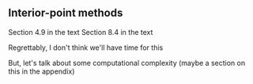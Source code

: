 ## Interior-point methods

Section 4.9 in the text
Section 8.4 in the text

Regrettably, I don't think we'll have time for this

But, let's talk about some computational complexity (maybe a section on this in the appendix)